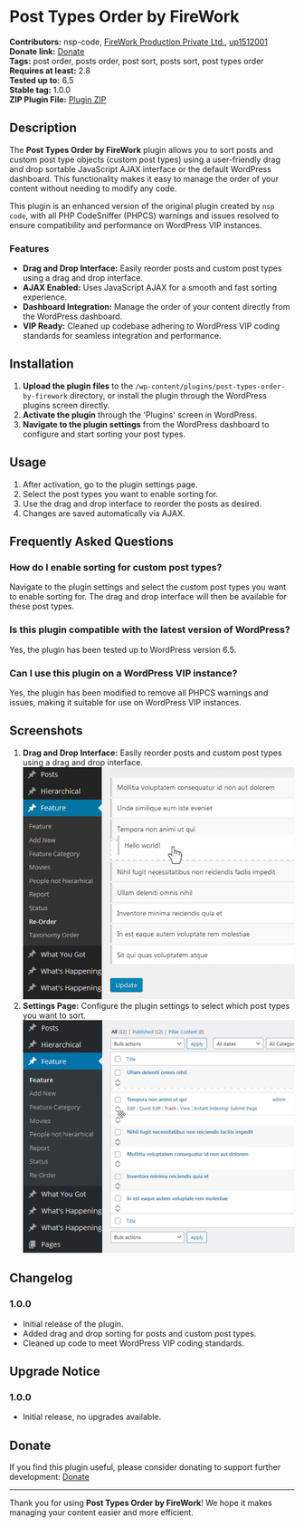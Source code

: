 # Post Types Order by FireWork

**Contributors:** nsp-code, [FireWork Production Private Ltd.](https://github.com/FireWork-Production-Private-Ltd), [up1512001](https://github.com/up1512001)
**Donate link:** [Donate](http://www.nsp-code.com/donate.php)  
**Tags:** post order, posts order, post sort, posts sort, post types order  
**Requires at least:** 2.8  
**Tested up to:** 6.5  
**Stable tag:** 1.0.0  
**ZIP Plugin File:** [Plugin ZIP](https://github.com/FireWork-Production-Private-Ltd/post-types-order/blob/main/post-types-order-by-firework.zip)

## Description

The **Post Types Order by FireWork** plugin allows you to sort posts and custom post type objects (custom post types) using a user-friendly drag and drop sortable JavaScript AJAX interface or the default WordPress dashboard. This functionality makes it easy to manage the order of your content without needing to modify any code.

This plugin is an enhanced version of the original plugin created by `nsp code`, with all PHP CodeSniffer (PHPCS) warnings and issues resolved to ensure compatibility and performance on WordPress VIP instances.

### Features

- **Drag and Drop Interface:** Easily reorder posts and custom post types using a drag and drop interface.
- **AJAX Enabled:** Uses JavaScript AJAX for a smooth and fast sorting experience.
- **Dashboard Integration:** Manage the order of your content directly from the WordPress dashboard.
- **VIP Ready:** Cleaned up codebase adhering to WordPress VIP coding standards for seamless integration and performance.

## Installation

1. **Upload the plugin files** to the `/wp-content/plugins/post-types-order-by-firework` directory, or install the plugin through the WordPress plugins screen directly.
2. **Activate the plugin** through the 'Plugins' screen in WordPress.
3. **Navigate to the plugin settings** from the WordPress dashboard to configure and start sorting your post types.

## Usage

1. After activation, go to the plugin settings page.
2. Select the post types you want to enable sorting for.
3. Use the drag and drop interface to reorder the posts as desired.
4. Changes are saved automatically via AJAX.

## Frequently Asked Questions

### How do I enable sorting for custom post types?
Navigate to the plugin settings and select the custom post types you want to enable sorting for. The drag and drop interface will then be available for these post types.

### Is this plugin compatible with the latest version of WordPress?
Yes, the plugin has been tested up to WordPress version 6.5.

### Can I use this plugin on a WordPress VIP instance?
Yes, the plugin has been modified to remove all PHPCS warnings and issues, making it suitable for use on WordPress VIP instances.

## Screenshots

1. **Drag and Drop Interface:** Easily reorder posts and custom post types using a drag and drop interface.
   ![Drag and Drop Interface](./plugins/post-types-order-by-firework/screenshot-1.png)
2. **Settings Page:** Configure the plugin settings to select which post types you want to sort.
   ![Settings Page](./plugins/post-types-order-by-firework/screenshot-2.png)

## Changelog

### 1.0.0
- Initial release of the plugin.
- Added drag and drop sorting for posts and custom post types.
- Cleaned up code to meet WordPress VIP coding standards.

## Upgrade Notice

### 1.0.0
- Initial release, no upgrades available.

## Donate

If you find this plugin useful, please consider donating to support further development: [Donate](http://www.nsp-code.com/donate.php)

---

Thank you for using **Post Types Order by FireWork**! We hope it makes managing your content easier and more efficient.
